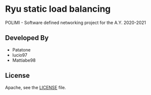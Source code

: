 # Ryu static load balancing

POLIMI - Software defined networking project for the A.Y. 2020-2021

## Developed By

* Patatone
* lucio97
* Mattiabe98

## License

Apache, see the [LICENSE](LICENSE) file.

